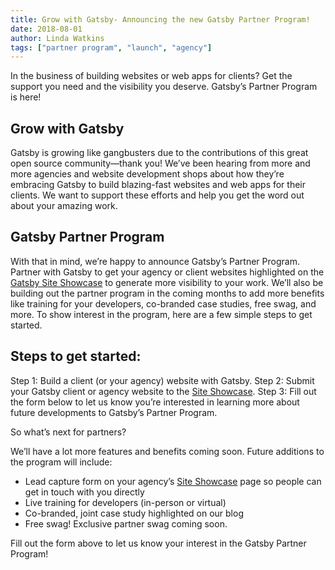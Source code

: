 ```yaml
---
title: Grow with Gatsby- Announcing the new Gatsby Partner Program!
date: 2018-08-01
author: Linda Watkins
tags: ["partner program", "launch", "agency"]
---
```


In the business of building websites or web apps for clients? Get the support you need and the visibility you deserve. Gatsby’s Partner Program is here! 

## Grow with Gatsby
Gatsby is growing like gangbusters due to the contributions of this great open source community—thank you! We’ve been hearing from more and more agencies and website development shops about how they’re embracing Gatsby to build blazing-fast websites and web apps for their clients. We want to support these efforts and help you get the word out about your amazing work. 

## Gatsby Partner Program
With that in mind, we’re happy to announce Gatsby’s Partner Program. Partner with Gatsby to get your agency or client websites highlighted on the [Gatsby Site Showcase](https://next.gatsbyjs.org/showcase/) to generate more visibility to your work. We’ll also be building out the partner program in the coming months to add more benefits like training for your developers, co-branded case studies, free swag, and more. To show interest in the program, here are a few simple steps to get started.

## Steps to get started:
Step 1: Build a client (or your agency) website with Gatsby.
Step 2: Submit your Gatsby client or agency website to the [Site Showcase](https://next.gatsbyjs.org/docs/site-showcase-submissions/).
Step 3: Fill out the form below to let us know you’re interested in learning more about future developments to Gatsby’s Partner Program. 

<!--[if lte IE 8]>
<script charset="utf-8" type="text/javascript" src="//js.hsforms.net/forms/v2-legacy.js"></script>
<![endif]-->
<script charset="utf-8" type="text/javascript" src="//js.hsforms.net/forms/v2.js"></script>
<script>
  hbspt.forms.create({
	portalId: "4731712",
	formId: "bbad5044-d31d-4473-bd57-62cb64fdc811"
});
</script>

So what’s next for partners?

We’ll have a lot more features and benefits coming soon. Future additions to the program will include:

* Lead capture form on your agency’s [Site Showcase](https://next.gatsbyjs.org/showcase/) page so people can get in touch with you directly
* Live training for developers (in-person or virtual)
* Co-branded, joint case study highlighted on our blog
* Free swag! Exclusive partner swag coming soon.

Fill out the form above to let us know your interest in the Gatsby Partner Program!

